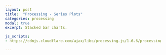 ```yaml
---
layout: post
title:  "Processing - Series Plots"
categories: processing
modal: true
excerpt: Stacked bar charts.

js_scripts:
- https://cdnjs.cloudflare.com/ajax/libs/processing.js/1.6.6/processing.js

---
```


<canvas data-processing-sources="series_plots.pde"></canvas>


